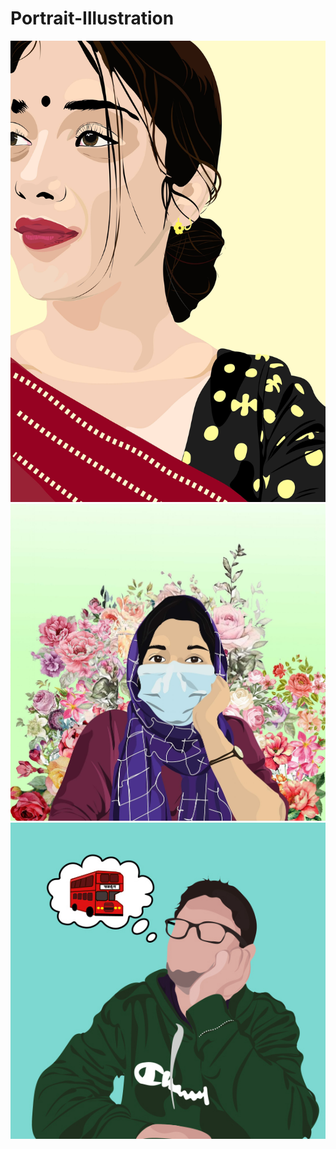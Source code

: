 # Portrait-Illustration

<img src="https://github.com/NoushinTasnim/Portrait-Illustration/blob/main/164204008_937551573718506_7557819539585599779_n.jpg" width="600" />

<img src="https://github.com/NoushinTasnim/Portrait-Illustration/blob/main/176258223_1532850190253687_2342296429643613396_n.jpg" width="600" />

<img src="https://github.com/NoushinTasnim/Portrait-Illustration/blob/main/Untitled-2%20(1).jpg" width="600" />
